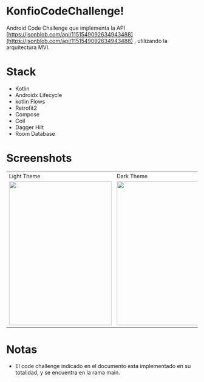 # KonfioCodeChallenge!

Android Code Challenge que implementa la API  [https://jsonblob.com/api/1151549092634943488](https://jsonblob.com/api/1151549092634943488) , utilizando la arquitectura MVI.

# Stack
- Kotlin
- Androidx Lifecycle
- kotlin Flows
- Retrofit2
- Compose
- Coil
- Dagger Hilt
- Room Database


# Screenshots

<table>
  <tr>
    <td>Light Theme</td>
    <td>Dark Theme</td>
    <td>Exit</td>
  </tr>
  <tr>
    <td><img src="/screenshots/light.jpg" width=270 height=380></td>
    <td><img src="/screenshots/dark.jpg" width=270 height=380></td>
    <td><img src="/screenshots/exit.jpeg" width=270 height=380></td>
  </tr>
 </table>

# Notas
- El code challenge indicado en el documento esta implementado en su totalidad, y se encuentra en la rama main.